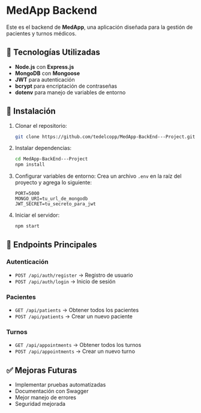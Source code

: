 # MedApp Backend

Este es el backend de **MedApp**, una aplicación diseñada para la gestión de pacientes y turnos médicos.

## 🚀 Tecnologías Utilizadas

- **Node.js** con **Express.js**
- **MongoDB** con **Mongoose**
- **JWT** para autenticación
- **bcrypt** para encriptación de contraseñas
- **dotenv** para manejo de variables de entorno

## 📌 Instalación

1. Clonar el repositorio:

   ```sh
   git clone https://github.com/tedelcopp/MedApp-BackEnd---Project.git
   ```

2. Instalar dependencias:

   ```sh
   cd MedApp-BackEnd---Project
   npm install
   ```

3. Configurar variables de entorno:
   Crea un archivo `.env` en la raíz del proyecto y agrega lo siguiente:

   ```env
   PORT=5000
   MONGO_URI=tu_url_de_mongodb
   JWT_SECRET=tu_secreto_para_jwt
   ```

4. Iniciar el servidor:
   ```sh
   npm start
   ```

## 🔗 Endpoints Principales

### Autenticación

- `POST /api/auth/register` → Registro de usuario
- `POST /api/auth/login` → Inicio de sesión

### Pacientes

- `GET /api/patients` → Obtener todos los pacientes
- `POST /api/patients` → Crear un nuevo paciente

### Turnos

- `GET /api/appointments` → Obtener todos los turnos
- `POST /api/appointments` → Crear un nuevo turno

## ✅ Mejoras Futuras

- Implementar pruebas automatizadas
- Documentación con Swagger
- Mejor manejo de errores
- Seguridad mejorada
